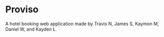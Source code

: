# Proviso
 A hotel booking web application made by Travis N, James S, Kaymon M, Daniel W, and Kayden L. 
